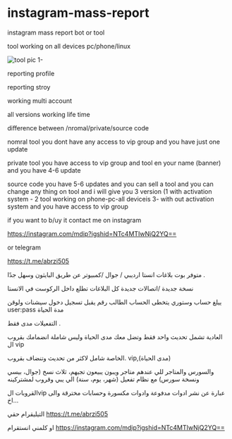 # instagram-mass-report
instagram mass report bot or tool

tool working on all devices pc/phone/linux


![tool pic](https://files.catbox.moe/24ymqd.png)
1-

reporting profile 

reporting stroy

working multi account


all versions working life time


difference between /nromal/private/source code

nomral tool you dont have any access to vip group and you have just one update


private tool you have access to vip group and tool en your name (banner)  and you have 4-6 update 


source code you have 5-6 updates  and you can sell a tool and you can change any thing on tool and i will give you 3 version (1 with activation system  - 2 tool working on phone-pc-all deviceis 3- with out activation system  and you have access to vip group


if you want to b/uy it contact me on instagram 

https://instagram.com/mdip?igshid=NTc4MTIwNjQ2YQ==

or telegram 

https://t.me/abrzi505









متوفر بوت بلاغات انستا 
ارديبي / جوال /كمبيوتر عن طريق البايثون وسهل جدًا .

نسخة جديدة /اتصالات جديدة كل البلاغات تطلع داخل الركوست في الانستا

ييلغ حساب وستوري
 يتخطى الحساب الطالب رقم
يقبل تسجيل دخول سيشنات ولوقن user:pass
مدة الحياة

التفعيلات مدى فقط .

العادية تشمل تحديث واحد فقط  وتضل معك مدى الحياة وليس شاملة انضمامك بقروب ال vip 

الخاصة شامل لاكثر من تحديث وتنضاف بقروب. vip,(مدى الحياة) 

والسورس والمتاجر  للي عندهم متاجر ويبون يبيعون تجيهم، ثلاث نسخ (جوال، بيسي ونسخة سورس) مع نظام تفعيل (شهر، يوم، سنة)  الي يبي وقروب لمشتركينه 

القروبات الvip عبارة عن نشر ادوات مدفوعة وادوات مكسورة وحسابات مخترقة والى اخ...

التيليقرام حقي
https://t.me/abrzi505

او كلمني انستقرام 
https://instagram.com/mdip?igshid=NTc4MTIwNjQ2YQ==
